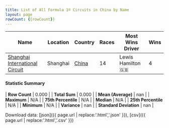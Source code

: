 ```yaml
---
title: List of All Formula 1® Circuits in China by Name
layout: page
rowCount: {{rowCount}}
---
```


| Name | Location | Country | Races | Most Wins Driver | Wins |
|--|--|--|--|--|--|
| [Shanghai International Circuit](/f1/circuits/shanghai) | Shanghai | [China](/f1/countries/china) | 14 | Lewis Hamilton 🇬🇧 | 4 |

#### Statistic Summary

| **Row Count** | 0.000 |
| **Total Sum** | 0.000 |
| **Mean (Average)** | nan |
| **Maximum** | N/A |
| **75th Percentile** | N/A |
| **Median** | N/A |
| **25th Percentile** | N/A |
| **Minimum** | N/A |
| **Variance** | nan |
| **Standard Deviation** | nan |

Download data: [json]({{ page.url | replace:'.html','.json' }}), [csv]({{ page.url | replace:'.html','.csv' }})
